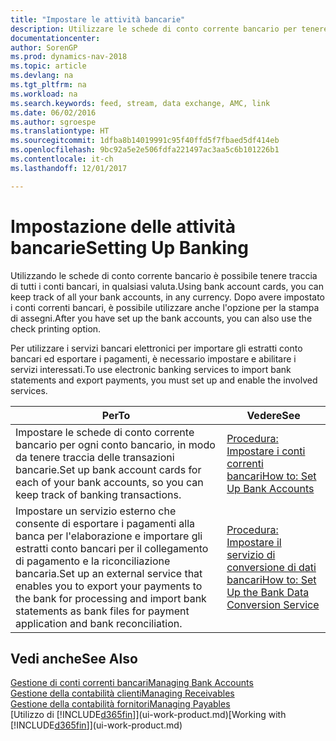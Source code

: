 ```yaml
---
title: "Impostare le attività bancarie"
description: Utilizzare le schede di conto corrente bancario per tenere traccia dei conti bancari e impostare i feed della banca per scambiare dati.
documentationcenter: 
author: SorenGP
ms.prod: dynamics-nav-2018
ms.topic: article
ms.devlang: na
ms.tgt_pltfrm: na
ms.workload: na
ms.search.keywords: feed, stream, data exchange, AMC, link
ms.date: 06/02/2016
ms.author: sgroespe
ms.translationtype: HT
ms.sourcegitcommit: 1dfba8b14019991c95f40ffd5f7fbaed5df414eb
ms.openlocfilehash: 9bc92a5e2e506fdfa221497ac3aa5c6b101226b1
ms.contentlocale: it-ch
ms.lasthandoff: 12/01/2017

---
```

# <a name="setting-up-banking"></a><span data-ttu-id="508bf-103">Impostazione delle attività bancarie</span><span class="sxs-lookup"><span data-stu-id="508bf-103">Setting Up Banking</span></span>
<span data-ttu-id="508bf-104">Utilizzando le schede di conto corrente bancario è possibile tenere traccia di tutti i conti bancari, in qualsiasi valuta.</span><span class="sxs-lookup"><span data-stu-id="508bf-104">Using bank account cards, you can keep track of all your bank accounts, in any currency.</span></span> <span data-ttu-id="508bf-105">Dopo avere impostato i conti correnti bancari, è possibile utilizzare anche l'opzione per la stampa di assegni.</span><span class="sxs-lookup"><span data-stu-id="508bf-105">After you have set up the bank accounts, you can also use the check printing option.</span></span>

<span data-ttu-id="508bf-106">Per utilizzare i servizi bancari elettronici per importare gli estratti conto bancari ed esportare i pagamenti, è necessario impostare e abilitare i servizi interessati.</span><span class="sxs-lookup"><span data-stu-id="508bf-106">To use electronic banking services to import bank statements and  export payments, you must set up and enable the involved services.</span></span>

| <span data-ttu-id="508bf-107">Per</span><span class="sxs-lookup"><span data-stu-id="508bf-107">To</span></span> | <span data-ttu-id="508bf-108">Vedere</span><span class="sxs-lookup"><span data-stu-id="508bf-108">See</span></span> |
| --- | --- |
| <span data-ttu-id="508bf-109">Impostare le schede di conto corrente bancario per ogni conto bancario, in modo da tenere traccia delle transazioni bancarie.</span><span class="sxs-lookup"><span data-stu-id="508bf-109">Set up bank account cards for each of your bank accounts, so you can keep track of banking transactions.</span></span> |[<span data-ttu-id="508bf-110">Procedura: Impostare i conti correnti bancari</span><span class="sxs-lookup"><span data-stu-id="508bf-110">How to: Set Up Bank Accounts</span></span>](bank-how-setup-bank-accounts.md) |
| <span data-ttu-id="508bf-111">Impostare un servizio esterno che consente di esportare i pagamenti alla banca per l'elaborazione e importare gli estratti conto bancari per il collegamento di pagamento e la riconciliazione bancaria.</span><span class="sxs-lookup"><span data-stu-id="508bf-111">Set up an external service that enables you to export your payments to the bank for processing  and import bank statements as bank files for payment application and bank reconciliation.</span></span> |[<span data-ttu-id="508bf-112">Procedura: Impostare il servizio di conversione di dati bancari</span><span class="sxs-lookup"><span data-stu-id="508bf-112">How to: Set Up the Bank Data Conversion Service</span></span>](bank-how-setup-bank-data-conversion-service.md) |

## <a name="see-also"></a><span data-ttu-id="508bf-113">Vedi anche</span><span class="sxs-lookup"><span data-stu-id="508bf-113">See Also</span></span>
[<span data-ttu-id="508bf-114">Gestione di conti correnti bancari</span><span class="sxs-lookup"><span data-stu-id="508bf-114">Managing Bank Accounts</span></span>](bank-manage-bank-accounts.md)  
[<span data-ttu-id="508bf-115">Gestione della contabilità clienti</span><span class="sxs-lookup"><span data-stu-id="508bf-115">Managing Receivables</span></span>](receivables-manage-receivables.md)  
[<span data-ttu-id="508bf-116">Gestione della contabilità fornitori</span><span class="sxs-lookup"><span data-stu-id="508bf-116">Managing Payables</span></span>](payables-manage-payables.md)  
<span data-ttu-id="508bf-117">[Utilizzo di [!INCLUDE[d365fin](includes/d365fin_md.md)]](ui-work-product.md)</span><span class="sxs-lookup"><span data-stu-id="508bf-117">[Working with [!INCLUDE[d365fin](includes/d365fin_md.md)]](ui-work-product.md)</span></span>

